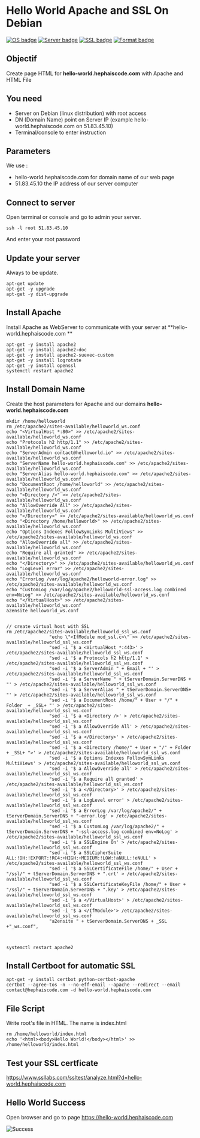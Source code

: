 # Hello World Apache and SSL On Debian
[![OS badge](https://img.shields.io/badge/OS-Debian-red.svg)](https://www.debian.org)
[![Server badge](https://img.shields.io/badge/Server-Apache-blue.svg)](https://httpd.apache.org)
[![SSL badge](https://img.shields.io/badge/SSL-certbot-blue.svg)](https://httpd.apache.org)
[![Format badge](https://img.shields.io/badge/Format-HTML-green.svg)](https://lyty.dev/html/index.html)

## Objectif 

Create page HTML for **hello-world.hephaiscode.com** with Apache and HTML File

## You need

- Server on Debian (linux distribution) with root access
- DN (Domain Name) point on Server IP (example hello-world.hephaiscode.com on 51.83.45.10)
- Terminal/console to enter instruction

## Parameters

We use :
 - hello-world.hephaiscode.com for domain name of our web page
 - 51.83.45.10 the IP address of our server computer
 

## Connect to server 

Open terminal or console and go to admin your server.

```
ssh -l root 51.83.45.10 
```

And enter your root password 

## Update your server

Always to be update.

```
apt-get update
apt-get -y upgrade
apt-get -y dist-upgrade
```

## Install Apache

Install Apache as WebServer to communicate with your server at **hello-world.hephaiscode.com **

```
apt-get -y install apache2
apt-get -y install apache2-doc
apt-get -y install apache2-suexec-custom
apt-get -y install logrotate
apt-get -y install openssl
systemctl restart apache2
```

## Install Domain Name

Create the host parameters for Apache and our domains **hello-world.hephaiscode.com**

```
mkdir /home/helloworld
rm /etc/apache2/sites-available/helloworld_ws.conf
echo "<VirtualHost *:80>" >> /etc/apache2/sites-available/helloworld_ws.conf
echo "Protocols h2 http/1.1" >> /etc/apache2/sites-available/helloworld_ws.conf
echo "ServerAdmin contact@helloworld.io" >> /etc/apache2/sites-available/helloworld_ws.conf
echo "ServerName hello-world.hephaiscode.com" >> /etc/apache2/sites-available/helloworld_ws.conf
echo "ServerAlias hello-world.hephaiscode.com" >> /etc/apache2/sites-available/helloworld_ws.conf
echo "DocumentRoot /home/helloworld" >> /etc/apache2/sites-available/helloworld_ws.conf
echo "<Directory />" >> /etc/apache2/sites-available/helloworld_ws.conf
echo "AllowOverride All" >> /etc/apache2/sites-available/helloworld_ws.conf
echo "</Directory>" >> /etc/apache2/sites-available/helloworld_ws.conf
echo "<Directory /home/helloworld>" >> /etc/apache2/sites-available/helloworld_ws.conf
echo "Options Indexes FollowSymLinks MultiViews" >> /etc/apache2/sites-available/helloworld_ws.conf
echo "AllowOverride all" >> /etc/apache2/sites-available/helloworld_ws.conf
echo "Require all granted" >> /etc/apache2/sites-available/helloworld_ws.conf
echo "</Directory>" >> /etc/apache2/sites-available/helloworld_ws.conf
echo "LogLevel error" >> /etc/apache2/sites-available/helloworld_ws.conf
echo "ErrorLog /var/log/apache2/helloworld-error.log" >> /etc/apache2/sites-available/helloworld_ws.conf
echo "CustomLog /var/log/apache2/helloworld-ssl-access.log combined env=NoLog" >> /etc/apache2/sites-available/helloworld_ws.conf
echo "</VirtualHost>" >> /etc/apache2/sites-available/helloworld_ws.conf
a2ensite helloworld_ws.conf


// create virtual host with SSL
rm /etc/apache2/sites-available/helloworld_ssl_ws.conf
                "echo \"<IfModule mod_ssl.c>\" >> /etc/apache2/sites-available/helloworld_ssl_ws.conf
                "sed -i '$ a <VirtualHost *:443>' > /etc/apache2/sites-available/helloworld_ssl_ws.conf
                "sed -i '$ a Protocols h2 http/1.1' > /etc/apache2/sites-available/helloworld_ssl_ws.conf
                "sed -i '$ a ServerAdmin " + Email + "' > /etc/apache2/sites-available/helloworld_ssl_ws.conf
                "sed -i '$ a ServerName " + tServerDomain.ServerDNS + "' > /etc/apache2/sites-available/helloworld_ssl_ws.conf
                "sed -i '$ a ServerAlias " + tServerDomain.ServerDNS+ "' > /etc/apache2/sites-available/helloworld_ssl_ws.conf
                "sed -i '$ a DocumentRoot /home/" + User + "/" + Folder  + _SSL+ "' > /etc/apache2/sites-available/helloworld_ssl_ws.conf
                "sed -i '$ a <Directory />' > /etc/apache2/sites-available/helloworld_ssl_ws.conf
                "sed -i '$ a AllowOverride All' > /etc/apache2/sites-available/helloworld_ssl_ws.conf
                "sed -i '$ a </Directory>' > /etc/apache2/sites-available/helloworld_ssl_ws.conf
                "sed -i '$ a <Directory /home/" + User + "/" + Folder  + _SSL+ ">' > /etc/apache2/sites-available/helloworld_ssl_ws.conf
                "sed -i '$ a Options Indexes FollowSymLinks MultiViews' > /etc/apache2/sites-available/helloworld_ssl_ws.conf
                "sed -i '$ a AllowOverride all' > /etc/apache2/sites-available/helloworld_ssl_ws.conf
                "sed -i '$ a Require all granted' > /etc/apache2/sites-available/helloworld_ssl_ws.conf
                "sed -i '$ a </Directory>' > /etc/apache2/sites-available/helloworld_ssl_ws.conf
                "sed -i '$ a LogLevel error' > /etc/apache2/sites-available/helloworld_ssl_ws.conf
                "sed -i '$ a ErrorLog /var/log/apache2/" + tServerDomain.ServerDNS + "-error.log' > /etc/apache2/sites-available/helloworld_ssl_ws.conf
                "sed -i '$ a CustomLog /var/log/apache2/" + tServerDomain.ServerDNS + "-ssl-access.log combined env=NoLog' > /etc/apache2/sites-available/helloworld_ssl_ws.conf
                "sed -i '$ a SSLEngine On' > /etc/apache2/sites-available/helloworld_ssl_ws.conf
                "sed -i '$ a SSLCipherSuite ALL:!DH:!EXPORT:!RC4:+HIGH:+MEDIUM:!LOW:!aNULL:!eNULL' > /etc/apache2/sites-available/helloworld_ssl_ws.conf
                "sed -i '$ a SSLCertificateFile /home/" + User + "/ssl/" + tServerDomain.ServerDNS + ".crt' > /etc/apache2/sites-available/helloworld_ssl_ws.conf
                "sed -i '$ a SSLCertificateKeyFile /home/" + User + "/ssl/" + tServerDomain.ServerDNS + ".key' > /etc/apache2/sites-available/helloworld_ssl_ws.conf
                "sed -i '$ a </VirtualHost>' > /etc/apache2/sites-available/helloworld_ssl_ws.conf
                "sed -i '$ a </IfModule>'> /etc/apache2/sites-available/helloworld_ssl_ws.conf
                "a2ensite " + tServerDomain.ServerDNS + _SSL +"_ws.conf",
                
                
                
systemctl restart apache2
```

## Install Certboot for automatic SSL
```
apt-get -y install certbot python-certbot-apache
certbot --agree-tos -n --no-eff-email --apache --redirect --email contact@hephaiscode.com -d hello-world.hephaiscode.com
```

## File Script
Write root's file in HTML. The name is index.html
```
rm /home/helloworld/index.html
echo '<html><body>Hello World!</body></html>' >> /home/helloworld/index.html
```

## Test your SSL certficate 

https://www.ssllabs.com/ssltest/analyze.html?d=hello-world.hephaiscode.com


## Hello World Success

Open browser and go to page https://hello-world.hephaiscode.com 


![Success](https://img.shields.io/badge/Hello%20World-OK-Green.svg)

